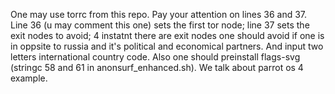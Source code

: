 One may use torrc from this repo. Pay your attention on lines 36 and 37. Line 36 (u may comment this one) sets the first tor node; line 37 sets the exit nodes to avoid; 4 instatnt there are exit nodes one should avoid if one is in oppsite to russia and it's political and economical partners.
And input two letters international country code.
Also one should preinstall flags-svg (stringc 58 and 61 in anonsurf_enhanced.sh). We talk about parrot os 4 example.
